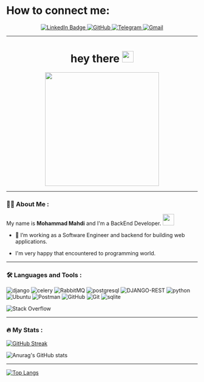 <h1>How to connect me:</h1>

<div id="badges" align="center">
  <a href="https://www.linkedin.com/in/mohammad-mahdi-abedi/" target="_blank">
    <img src="https://img.shields.io/badge/LinkedIn-blue?style=for-the-badge&logo=linkedin&logoColor=white" alt="LinkedIn Badge"/>
  </a>
  <a href="https://github.com/mo23hammad" target="_blank">
<img src="https://img.shields.io/badge/-Github-181717?&logo=github&logoColor=white&style=for-the-badge" alt="GitHub">
</a>
  <a href="https://t.me/mo23hammad" target="_blank">
<img src="https://img.shields.io/badge/Telegram-2CA5E0?style=for-the-badge&logo=telegram&logoColor=white" alt="Telegram">
</a>
<a href="mailto:mohammad.abedi.code@gmail.com" target="_blank">
<img src="https://img.shields.io/badge/-Gmail-D14836?logo=gmail&logoColor=white&style=for-the-badge" alt="Gmail">
</a><br>
  
---
</div>
<h1 align="center">
  hey there
 <img src="https://media.giphy.com/media/hvRJCLFzcasrR4ia7z/giphy.gif" width="30px"/>
</h1>
<div id="badges" align="center">
<img src="https://media.giphy.com/media/ZVik7pBtu9dNS/giphy.gif?cid=ecf05e47sanh9bdrp3mzaouyijtf9yns4o1qmlryn851sd3f&ep=v1_gifs_search&rid=giphy.gif&ct=g" width="300px" alt=""/>
</div>

---

### :man_technologist: About Me :

My name is **Mohammad Mahdi** and I'm a BackEnd Developer. <img src="https://media.giphy.com/media/WUlplcMpOCEmTGBtBW/giphy.gif" width="30"> 

- :telescope: I’m working as a Software Engineer and backend for building web applications.

- I'm very happy that encountered to programming world.

---
### :hammer_and_wrench: Languages and Tools :
<div>
<img src="https://img.shields.io/badge/django-%23092E20.svg?style=for-the-badge&logo=django&logoColor=white" alt="django">
<img src="https://img.shields.io/badge/celery-%23a9cc54.svg?style=for-the-badge&logo=celery&logoColor=ddf4a4" alt="celery">
<img src="https://img.shields.io/badge/Rabbitmq-FF6600?style=for-the-badge&logo=rabbitmq&logoColor=white" alt="RabbitMQ">

<img src="https://img.shields.io/badge/PostgreSQL-316192?style=for-the-badge&logo=postgresql&logoColor=white" alt="postgresql">

<img src="https://img.shields.io/badge/DJANGO-REST-ff1709?style=for-the-badge&logo=django&logoColor=white&color=ff1709&labelColor=gray" alt="DJANGO-REST">

<img src="https://img.shields.io/badge/python-3670A0?style=for-the-badge&logo=python&logoColor=ffdd54" alt="python">

<img src="https://img.shields.io/badge/Ubuntu-E95420?style=for-the-badge&logo=ubuntu&logoColor=white" alt="Ubuntu">

<img src="https://img.shields.io/badge/Postman-FF6C37?style=for-the-badge&logo=postman&logoColor=white" alt="Postman">

<img src="https://img.shields.io/badge/-Github-181717?style=for-the-badge&logo=github&logoColor=white" alt="GitHub">

<img src="https://img.shields.io/badge/-Git-F05032?style=for-the-badge&logo=git&logoColor=white" alt="Git">
<img src="https://img.shields.io/badge/sqlite-%2307405e.svg?style=for-the-badge&logo=sqlite&logoColor=white" alt="sqlite">

![Stack Overflow](https://img.shields.io/badge/-Stackoverflow-FE7A16?style=for-the-badge&logo=stack-overflow&logoColor=white)

---

### :fire: My Stats :
[![GitHub Streak](http://github-readme-streak-stats.herokuapp.com?user=mo23hammad&theme=dark&date_format=M%20j%5B%2C%20Y%5D)](https://git.io/streak-stats)


![Anurag's GitHub stats](https://github-readme-stats.vercel.app/api?username=mo23hammad&show_icons=true&theme=dark)

---

[![Top Langs](https://github-readme-stats.vercel.app/api/top-langs/?username=mo23hammad&layout=compact&theme=vision-friendly-dark)](https://github.com/anuraghazra/github-readme-stats)
